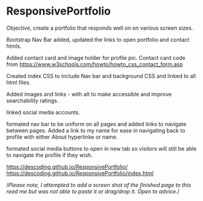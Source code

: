 # ResponsivePortfolio
Objective, create a portfolio that responds well on on various screen sizes.

Bootstrap Nav Bar added, updated the links to open portfolio and contact htmls.

Added contact card and image holder for profile pic.
    Contact card code from https://www.w3schools.com/howto/howto_css_contact_form.asp

Created index CSS to include Nav bar and background CSS and linked to all html files.

Added images and links - with alt to make accessible and improve searchability ratings.

linked social media accounts.

formated nav bar to be uniform on all pages and added links to navigate between pages.  Added a link to my name for ease in navigating back to profile with either About hyperlinke or name.

formated social media buttons to open in new tab so visitors will still be able to navigate the profile if they wish.

https://descoding.github.io/ResponsivePortfolio/
https://descoding.github.io/ResponsivePortfolio/index.html

/*Please note, I attempted to add a screen shot of the finished page to this read me but was not able to paste it or drag/drop it.  Open to advice.*/